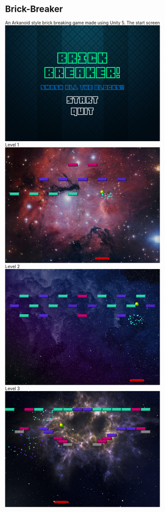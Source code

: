 # Brick-Breaker
An Arkanoid style brick breaking game made using Unity 5. 
The start screen </br>
![Start Screen](https://github.com/swert7662/Brick-Breaker/blob/master/Brick%20Breaker/Screenshots/startScreen.png)
Level 1 </br>
![Level 1](https://github.com/swert7662/Brick-Breaker/blob/master/Brick%20Breaker/Screenshots/lvl1.png)
Level 2 </br>
![Level 2](https://github.com/swert7662/Brick-Breaker/blob/master/Brick%20Breaker/Screenshots/lvl2.png)
Level 3 </br>
![Level 3](https://github.com/swert7662/Brick-Breaker/blob/master/Brick%20Breaker/Screenshots/lvl3.png)
